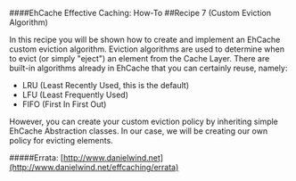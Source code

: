 ####EhCache Effective Caching: How-To
##Recipe 7 (Custom Eviction Algorithm)

In this recipe you will be shown how to create and implement an EhCache custom eviction algorithm. Eviction algorithms are used to determine when to evict (or simply "eject") an element from the Cache Layer. There are built-in algorithms already in EhCache that you can certainly reuse, namely:

- LRU (Least Recently Used, this is the default)
- LFU (Least Frequently Used)
- FIFO (First In First Out)

However, you can create your custom eviction policy by inheriting simple EhCache Abstraction classes. In our case, we will be creating our own policy for evicting elements.

#####Errata: [http://www.danielwind.net](http://www.danielwind.net/effcaching/errata)
